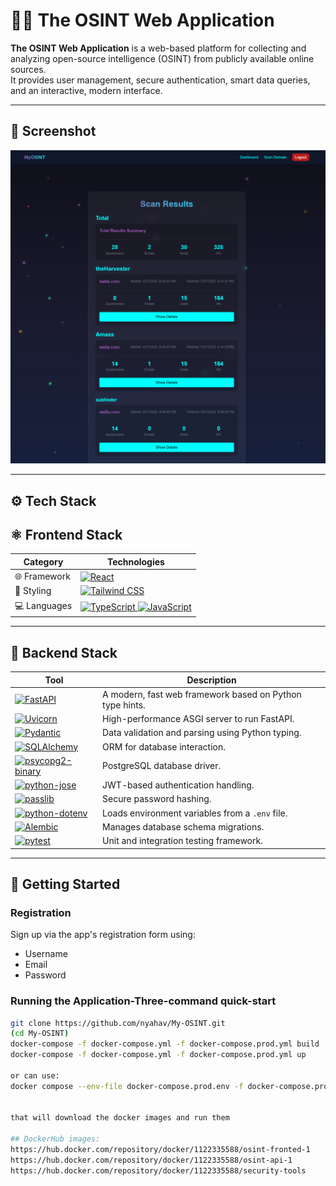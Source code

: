 # 🕵️‍♂️ The OSINT Web Application

**The OSINT Web Application** is a web-based platform for collecting and analyzing open-source intelligence (OSINT) from publicly available online sources.  
It provides user management, secure authentication, smart data queries, and an interactive, modern interface.

---

## 📸 Screenshot
![Screenshot of the app](images/OSINT-screenshot.png)

---

## ⚙️ Tech Stack

## ⚛️ Frontend Stack

<table>
  <thead>
    <tr>
      <th>Category</th>
      <th>Technologies</th>
    </tr>
  </thead>
  <tbody>
    <tr>
      <td>🌐 Framework</td>
      <td>
        <a href="https://reactjs.org/">
          <img src="https://img.shields.io/badge/React-%2320232A.svg?style=for-the-badge&logo=react&logoColor=%2361DAFB" alt="React" />
        </a>
      </td>
    </tr>
    <tr>
      <td>🎨 Styling</td>
      <td>
        <a href="https://tailwindcss.com/">
          <img src="https://img.shields.io/badge/Tailwind%20CSS-%2338B2AC.svg?style=for-the-badge&logo=tailwind-css&logoColor=white" alt="Tailwind CSS" />
        </a>
      </td>
    </tr>
    <tr>
      <td>💻 Languages</td>
      <td>
        <a href="https://www.typescriptlang.org/">
          <img src="https://img.shields.io/badge/TypeScript-%23007ACC.svg?style=for-the-badge&logo=typescript&logoColor=white" alt="TypeScript" />
        </a>
        <a href="https://developer.mozilla.org/en-US/docs/Web/JavaScript">
          <img src="https://img.shields.io/badge/JavaScript-%23F7DF1E.svg?style=for-the-badge&logo=javascript&logoColor=black" alt="JavaScript" />
        </a>
      </td>
    </tr>
  </tbody>
</table>

---

## 🧠 Backend Stack

<table>
  <thead>
    <tr>
      <th>Tool</th>
      <th>Description</th>
    </tr>
  </thead>
  <tbody>
    <tr>
      <td>
        <a href="https://fastapi.tiangolo.com/">
          <img src="https://img.shields.io/badge/FastAPI-005571?style=for-the-badge&logo=fastapi&logoColor=white" alt="FastAPI" />
        </a>
      </td>
      <td>A modern, fast web framework based on Python type hints.</td>
    </tr>
    <tr>
      <td>
        <a href="https://www.uvicorn.org/">
          <img src="https://img.shields.io/badge/Uvicorn-333333?style=for-the-badge&logo=uvicorn&logoColor=white" alt="Uvicorn" />
        </a>
      </td>
      <td>High-performance ASGI server to run FastAPI.</td>
    </tr>
    <tr>
      <td>
        <a href="https://docs.pydantic.dev/">
          <img src="https://img.shields.io/badge/Pydantic-0F172A?style=for-the-badge&logo=python&logoColor=white" alt="Pydantic" />
        </a>
      </td>
      <td>Data validation and parsing using Python typing.</td>
    </tr>
    <tr>
      <td>
        <a href="https://www.sqlalchemy.org/">
          <img src="https://img.shields.io/badge/SQLAlchemy-CA4245?style=for-the-badge&logo=python&logoColor=white" alt="SQLAlchemy" />
        </a>
      </td>
      <td>ORM for database interaction.</td>
    </tr>
    <tr>
      <td>
        <a href="https://pypi.org/project/psycopg2-binary/">
          <img src="https://img.shields.io/badge/psycopg2--binary-4169E1?style=for-the-badge&logo=postgresql&logoColor=white" alt="psycopg2-binary" />
        </a>
      </td>
      <td>PostgreSQL database driver.</td>
    </tr>
    <tr>
      <td>
        <a href="https://github.com/mpdavis/python-jose">
          <img src="https://img.shields.io/badge/python--jose-363636?style=for-the-badge&logo=python&logoColor=white" alt="python-jose" />
        </a>
      </td>
      <td>JWT-based authentication handling.</td>
    </tr>
    <tr>
      <td>
        <a href="https://passlib.readthedocs.io/">
          <img src="https://img.shields.io/badge/passlib-bcrypt-%23007ACC?style=for-the-badge&logo=python&logoColor=white" alt="passlib" />
        </a>
      </td>
      <td>Secure password hashing.</td>
    </tr>
    <tr>
      <td>
        <a href="https://saurabh-kumar.com/python-dotenv/">
          <img src="https://img.shields.io/badge/python--dotenv-4B8BBE?style=for-the-badge&logo=python&logoColor=white" alt="python-dotenv" />
        </a>
      </td>
      <td>Loads environment variables from a <code>.env</code> file.</td>
    </tr>
    <tr>
      <td>
        <a href="https://alembic.sqlalchemy.org/">
          <img src="https://img.shields.io/badge/Alembic-CA4245?style=for-the-badge&logo=python&logoColor=white" alt="Alembic" />
        </a>
      </td>
      <td>Manages database schema migrations.</td>
    </tr>
    <tr>
      <td>
        <a href="https://docs.pytest.org/">
          <img src="https://img.shields.io/badge/pytest-0A0A0A?style=for-the-badge&logo=pytest&logoColor=white" alt="pytest" />
        </a>
      </td>
      <td>Unit and integration testing framework.</td>
    </tr>
  </tbody>
</table>


---

## 🚀 Getting Started

### Registration
Sign up via the app's registration form using:
- Username
- Email
- Password

### Running the Application-Three-command quick-start

```bash
git clone https://github.com/nyahav/My-OSINT.git 
(cd My-OSINT)
docker-compose -f docker-compose.yml -f docker-compose.prod.yml build 
docker-compose -f docker-compose.yml -f docker-compose.prod.yml up

or can use:
docker compose --env-file docker-compose.prod.env -f docker-compose.prod.yml up -d --pull always


that will download the docker images and run them

## DockerHub images:
https://hub.docker.com/repository/docker/1122335588/osint-fronted-1
https://hub.docker.com/repository/docker/1122335588/osint-api-1
https://hub.docker.com/repository/docker/1122335588/security-tools
